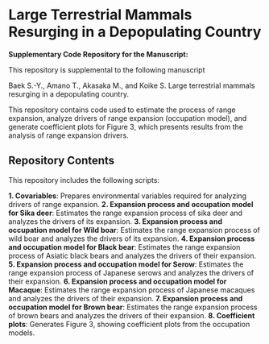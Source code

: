 # Large Terrestrial Mammals Resurging in a Depopulating Country

**Supplementary Code Repository for the Manuscript:**

This repository is supplemental to the following manuscript

Baek S.-Y., Amano T., Akasaka M., and Koike S. Large terrestrial mammals resurging in a depopulating country.

This repository contains code used to estimate the process of range expansion, analyze drivers of range expansion (occupation model), and generate coefficient plots for Figure 3, which presents results from the analysis of range expansion drivers.

## Repository Contents

This repository includes the following scripts:

**1. Covariables**: Prepares environmental variables required for analyzing drivers of range expansion.
**2. Expansion process and occupation model for Sika deer**: Estimates the range expansion process of sika deer and analyzes the drivers of its expansion.
**3. Expansion process and occupation model for Wild boar**: Estimates the range expansion process of wild boar and analyzes the drivers of its expansion.
**4. Expansion process and occupation model for Black bear**: Estimates the range expansion process of Asiatic black bears and analyzes the drivers of their expansion.
**5. Expansion process and occupation model for Serow**: Estimates the range expansion process of Japanese serows and analyzes the drivers of their expansion.
**6. Expansion process and occupation model for Macaque**: Estimates the range expansion process of Japanese macaques and analyzes the drivers of their expansion.
**7. Expansion process and occupation model for Brown bear**: Estimates the range expansion process of brown bears and analyzes the drivers of their expansion.
**8. Coefficient plots**: Generates Figure 3, showing coefficient plots from the occupation models.

